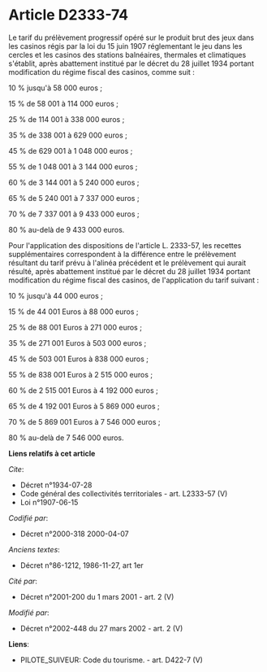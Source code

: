 # Article D2333-74

Le tarif du prélèvement progressif opéré sur le produit brut des jeux dans les casinos régis par la loi du 15 juin 1907
réglementant le jeu dans les cercles et les casinos des stations balnéaires, thermales et climatiques s'établit, après
abattement institué par le décret du 28 juillet 1934 portant modification du régime fiscal des casinos, comme suit :

10 % jusqu'à 58 000 euros ;

15 % de 58 001 à 114 000 euros ;

25 % de 114 001 à 338 000 euros ;

35 % de 338 001 à 629 000 euros ;

45 % de 629 001 à 1 048 000 euros ;

55 % de 1 048 001 à 3 144 000 euros ;

60 % de 3 144 001 à 5 240 000 euros ;

65 % de 5 240 001 à 7 337 000 euros ;

70 % de 7 337 001 à 9 433 000 euros ;

80 % au-delà de 9 433 000 euros.

Pour l'application des dispositions de l'article L. 2333-57, les recettes supplémentaires correspondent à la différence entre
le prélèvement résultant du tarif prévu à l'alinéa précédent et le prélèvement qui aurait résulté, après abattement institué
par le décret du 28 juillet 1934 portant modification du régime fiscal des casinos, de l'application du tarif suivant :

10 % jusqu'à 44 000 euros ;

15 % de 44 001 Euros à 88 000 euros ;

25 % de 88 001 Euros à 271 000 euros ;

35 % de 271 001 Euros à 503 000 euros ;

45 % de 503 001 Euros à 838 000 euros ;

55 % de 838 001 Euros à 2 515 000 euros ;

60 % de 2 515 001 Euros à 4 192 000 euros ;

65 % de 4 192 001 Euros à 5 869 000 euros ;

70 % de 5 869 001 Euros à 7 546 000 euros ;

80 % au-delà de 7 546 000 euros.

**Liens relatifs à cet article**

_Cite_:

  - Décret n°1934-07-28
  - Code général des collectivités territoriales - art. L2333-57 (V)
  - Loi n°1907-06-15

_Codifié par_:

  - Décret n°2000-318 2000-04-07

_Anciens textes_:

  - Décret n°86-1212, 1986-11-27, art 1er

_Cité par_:

  - Décret n°2001-200 du 1 mars 2001 - art. 2 (V)

_Modifié par_:

  - Décret n°2002-448 du 27 mars 2002 - art. 2 (V)

**Liens**:

  - PILOTE_SUIVEUR: Code du tourisme. - art. D422-7 (V)
